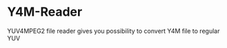 Y4M-Reader
==========

YUV4MPEG2 file reader gives you possibility to convert Y4M file to regular YUV

